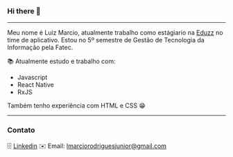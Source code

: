 ### Hi there 🤪
---

Meu nome é Luiz Marcio, atualmente trabalho como estágiario na [Eduzz](https://www.eduzz.com/) no time de aplicativo. Estou no 5º semestre de Gestão de Tecnologia da Informação pela Fatec.

📚 Atualmente estudo e trabalho com:
- Javascript
- React Native
- RxJS

Também tenho experiência com HTML e CSS 😁

---

### Contato
🗄 [Linkedin](https://www.linkedin.com/in/marciordj/) 
✉️ Email: [lmarciorodriguesjunior@gmail.com](lmarciorodriguesjunior@gmail.com)



  

<!--
**marciordj/marciordj** is a ✨ _special_ ✨ repository because its `README.md` (this file) appears on your GitHub profile.

Here are some ideas to get you started:

- 🔭 I’m currently working on ...
- 🌱 I’m currently learning ...
- 👯 I’m looking to collaborate on ...
- 🤔 I’m looking for help with ...
- 💬 Ask me about ...
- 📫 How to reach me: ...
- 😄 Pronouns: ...
- ⚡ Fun fact: ...
-->
